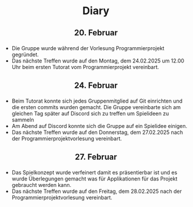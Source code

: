 #  <p align="center"> Diary
##  <p align="center"> 20. Februar
* Die Gruppe wurde während der Vorlesung Programmierprojekt gegründet.
* Das nächste Treffen wurde auf den Montag, dem 24.02.2025 um 12.00 Uhr beim ersten Tutorat vom Programmierprojekt vereinbart.
##  <p align="center"> 24. Februar
* Beim Tutorat konnte sich jedes Gruppenmitglied auf Git einrichten und die ersten commits wurden gemacht. Die Gruppe vereinbarte sich am gleichen Tag später auf Discord sich zu treffen um Spielideen zu sammeln
* Am Abend auf Discord konnte sich die Gruppe auf ein Spielidee einigen.
* Das nächste Treffen wurde auf den Donnerstag, dem 27.02.2025 nach der Programmierprojektvorlesung vereinbart.
##  <p align="center"> 27. Februar
* Das Spielkonzept wurde verfeinert damit es präsentierbar ist und es wurde Überlegungen gemacht was für Applikationen für das Projekt gebraucht werden kann.
* Das nächste Treffen wurde auf den Freitag, dem 28.02.2025 nach der Programmierprojektvorlesung vereinbart.
